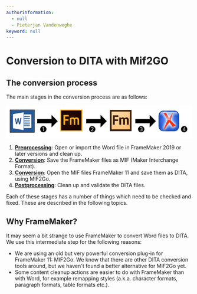 ```yaml
---
authorinformation:
  - null
  - Pieterjan Vandenweghe
keyword: null
---
```


# Conversion to DITA with Mif2GO

## The conversion process

The main stages in the conversion process are as follows:

![](../../../.gitbook/assets/conversion2dita.svg)

1. [**Preprocessing**](preprocessing_clean_up_the_source_files/): Open or import the Word file in FrameMaker 2019 or later versions and clean up.
2. [**Conversion**](conversion_save_the_framemaker_files_as_mif_maker_interchange_format.md): Save the FrameMaker files as MIF \(Maker Interchange Format\).
3. [**Conversion**](conversion_save_the_mif_files_as_dita.md): Open the MIF files FrameMaker 11 and save them as DITA, using MIF2Go.
4. [**Postprocessing**](postprocessing_clean_up_and_validate_the_dita_files_in_oxygen.md): Clean up and validate the DITA files.

Each of these stages has a number of things which need to be checked and fixed. These are described in the following topics.

## Why FrameMaker?

It may seem a bit strange to use FrameMaker to convert Word files to DITA. We use this intermediate step for the following reasons:

* We are using an old but very powerful conversion plug-in for FrameMaker 11: MIF2Go. We know that there are other DITA conversion tools around, but we haven't found a better alternative for MIF2Go yet.
* Some content cleanup actions are easier to do with FrameMaker than with Word, for example remapping styles \(a.k.a. character formats, paragraph formats, table formats etc.\).

